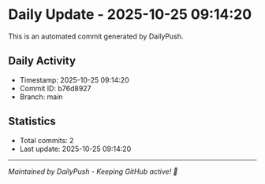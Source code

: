 # Daily Update - 2025-10-25 09:14:20

This is an automated commit generated by DailyPush.

## Daily Activity
- Timestamp: 2025-10-25 09:14:20
- Commit ID: b76d8927
- Branch: main

## Statistics
- Total commits: 2
- Last update: 2025-10-25 09:14:20

---
*Maintained by DailyPush - Keeping GitHub active! 🚀*
